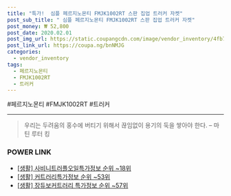 ```yaml
--- 
title: "특가!  심플 페르지노몬티 FMJK1002RT 스판 집업 트러커 자켓" 
post_sub_title: " 심플 페르지노몬티 FMJK1002RT 스판 집업 트러커 자켓" 
post_money: ₩ 52,800 
post_date: 2020.02.01 
post_img_url: https://static.coupangcdn.com/image/vendor_inventory/4fb7/d5ca0dd482fd7225a9b8969165fee9ad2542163521d7dd7891dd51e3e28a.jpg 
post_link_url: https://coupa.ng/bnNMJG 
categories: 
  - vendor_inventory 
tags: 
  - 페르지노몬티 
  - FMJK1002RT 
  - 트러커 
--- 
```

  #페르지노몬티 #FMJK1002RT #트러커 
<hr> 

> 우리는 두려움의 홍수에 버티기 위해서 끊임없이 용기의 둑을 쌓아야 한다. – 마틴 루터 킹 


### POWER LINK

* <a href="https://blog.naver.com/sakai111/221774474417" target="_blank"> [생활] 사비니트러플오일특가정보 순위 ~18위</a>
* <a href="https://blog.naver.com/sakai111/221773400087" target="_blank"> [생활] 커트러리특가정보 순위 ~53위</a>
* <a href="https://blog.naver.com/sakai111/221782557666" target="_blank"> [생활] 장듀보커트러리 특가정보 순위 ~57위</a>
